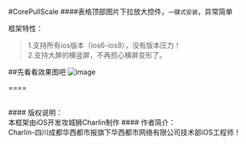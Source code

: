 
#CorePullScale
####表格顶部图片下拉放大控件，`一键式安装`，异常简单



框架特性：<br />
>1.支持所有ios版本（ios6-ios8），没有版本压力！<br />
>2.支持大屏的横竖屏，不再担心横屏变形了。



##先看看效果图吧
![image](./img/1.png)

====

<br />
#### 版权说明：<br />
本框架由iOS开发攻城狮Charlin制作
#### 作者简介：<br />
Charlin-四川成都华西都市报旗下华西都市网络有限公司技术部iOS工程师！
<br />

